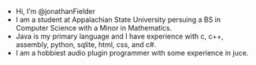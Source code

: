 - Hi, I’m @jonathanFielder
- I am a student at Appalachian State University persuing a BS in Computer Science with a Minor in Mathematics.
- Java is my primary language and I have experience with c, c++, assembly, python, sqlite, html, css, and c#.
- I am a hobbiest audio plugin programmer with some experience in juce.


<!---
jonathanFielder/jonathanFielder is a ✨ special ✨ repository because its `README.md` (this file) appears on your GitHub profile.
You can click the Preview link to take a look at your changes.
--->
